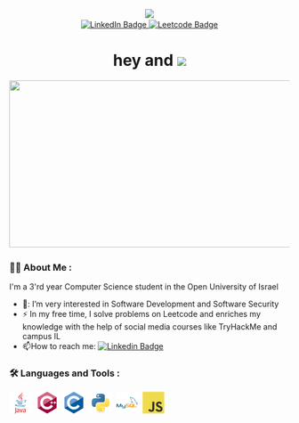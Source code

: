 <div id="header" align="center">
  <img src="https://media.giphy.com/media/M9gbBd9nbDrOTu1Mqx/giphy.gif" width="100"/>
</div>
<div id="badges" align="center">
  <a href=https://www.linkedin.com/in/dor-idan-14254a21b/>
    <img src="https://img.shields.io/badge/LinkedIn-blue?style=for-the-badge&logo=linkedin&logoColor=white" alt="LinkedIn Badge"/>
  </a>
  <a href= https://leetcode.com/Dor26Idan/>
    <img src="https://img.shields.io/badge/Leetcode-green?style=for-the-badge&logo=Leetcode&logoColor=white" alt="Leetcode Badge"/>
  </a>
</div>
<h1 align="center">
  hey and
  <img src=https://media.giphy.com/media/l0MYC0LajbaPoEADu/giphy.gif width="125px"/>
</h1>
<div align="center">
  <img src="https://media.giphy.com/media/dWesBcTLavkZuG35MI/giphy.gif" width="600" height="300"/>
</div>

### :man_technologist: About Me :
I'm a 3'rd year Computer Science student in the Open University of Israel 

- 👀: I’m very interested in Software Development and Software Security
- :zap: In my free time, I solve problems on Leetcode and enriches my knowledge with the help of social media courses like TryHackMe and campus IL
- :mailbox:How to reach me: [![Linkedin Badge](https://img.shields.io/badge/-dor2602-blue?style=flat&logo=Linkedin&logoColor=white)]([your-linkedin-url](https://www.linkedin.com/in/dor-idan-14254a21b/))
### :hammer_and_wrench: Languages and Tools :
<div>
  <img src="https://github.com/devicons/devicon/blob/master/icons/java/java-original-wordmark.svg" title="Java" alt="Java" width="40" height="40"/>&nbsp;
  <img src="https://github.com/devicons/devicon/blob/master/icons/cplusplus/cplusplus-original.svg" title="cplusplus" alt="cplusplus" width="40" height="40"/>&nbsp;
  <img src="https://github.com/devicons/devicon/blob/master/icons/c/c-original.svg" title="c" alt="c" width="40" height="40"/>&nbsp;
  <img src="https://github.com/devicons/devicon/blob/master/icons/python/python-original.svg" title="python" alt="python " width="40" height="40"/>&nbsp;
  <img src="https://github.com/devicons/devicon/blob/master/icons/mysql/mysql-original-wordmark.svg" title="MySQL"  alt="MySQL" width="40" height="40"/>&nbsp;
  <img src="https://github.com/devicons/devicon/blob/master/icons/javascript/javascript-original.svg" title="javascript" alt="javascript" width="40" height="40"/>&nbsp;
</div>
<!---
dor2602/dor2602 is a ✨ special ✨ repository because its `README.md` (this file) appears on your GitHub profile.
You can click the Preview link to take a look at your changes.
--->
